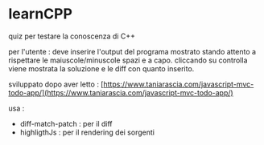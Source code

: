 # learnCPP
quiz per testare la conoscenza di C++

per l'utente :
deve inserire l'output del programa mostrato stando attento a rispettare le maiuscole/minuscole spazi e a capo.
cliccando su controlla viene mostrata la soluzione e le diff con quanto inserito.



sviluppato dopo aver letto  : [https://www.taniarascia.com/javascript-mvc-todo-app/](https://www.taniarascia.com/javascript-mvc-todo-app/)

usa :
- diff-match-patch : per il diff 
- highligthJs : per il rendering dei sorgenti 
